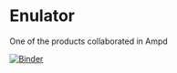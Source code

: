 # Enulator
One of the products collaborated in Ampd

[![Binder](https://mybinder.org/badge_logo.svg)](https://mybinder.org/v2/gh/SC92113/Enulator/HEAD)
